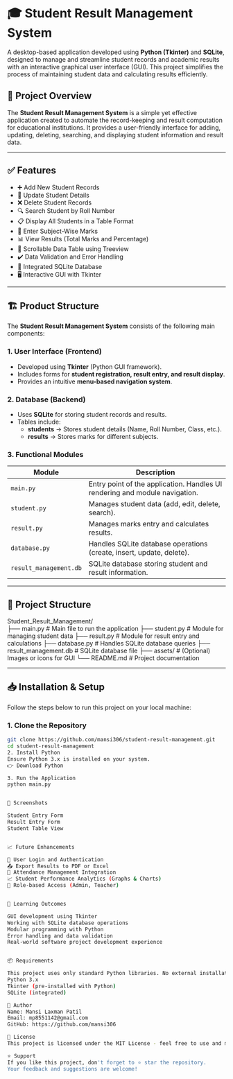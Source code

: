 # 🎓 Student Result Management System

A desktop-based application developed using **Python (Tkinter)** and **SQLite**, designed to manage and streamline student records and academic results with an interactive graphical user interface (GUI). This project simplifies the process of maintaining student data and calculating results efficiently.


## 📌 Project Overview

The **Student Result Management System** is a simple yet effective application created to automate the record-keeping and result computation for educational institutions. It provides a user-friendly interface for adding, updating, deleting, searching, and displaying student information and result data.

---

## ✅ Features

- ➕ Add New Student Records  
- 🔄 Update Student Details  
- ❌ Delete Student Records  
- 🔍 Search Student by Roll Number  
- 📋 Display All Students in a Table Format  
- 📝 Enter Subject-Wise Marks  
- 📊 View Results (Total Marks and Percentage)  
- 📜 Scrollable Data Table using Treeview  
- ✔️ Data Validation and Error Handling  
- 💾 Integrated SQLite Database  
- 🖥️ Interactive GUI with Tkinter  

---

## 🏗️ Product Structure

The **Student Result Management System** consists of the following main components:

### **1. User Interface (Frontend)**
- Developed using **Tkinter** (Python GUI framework).
- Includes forms for **student registration, result entry, and result display**.
- Provides an intuitive **menu-based navigation system**.

### **2. Database (Backend)**
- Uses **SQLite** for storing student records and results.
- Tables include:
  - **students** → Stores student details (Name, Roll Number, Class, etc.).
  - **results** → Stores marks for different subjects.
  
### **3. Functional Modules**
| Module          | Description |
|----------------|------------|
| `main.py` | Entry point of the application. Handles UI rendering and module navigation. |
| `student.py` | Manages student data (add, edit, delete, search). |
| `result.py` | Manages marks entry and calculates results. |
| `database.py` | Handles SQLite database operations (create, insert, update, delete). |
| `result_management.db` | SQLite database storing student and result information. |

---

## 📂 Project Structure

Student_Result_Management/  
├── main.py # Main file to run the application 
├── student.py # Module for managing student data 
├── result.py # Module for result entry and calculations 
├── database.py # Handles SQLite database queries 
├── result_management.db # SQLite database file 
├── assets/ # (Optional) Images or icons for GUI 
└── README.md # Project documentation


---

## 📥 Installation & Setup

Follow the steps below to run this project on your local machine:

### 1. Clone the Repository
```bash
git clone https://github.com/mansi306/student-result-management.git
cd student-result-management
2. Install Python
Ensure Python 3.x is installed on your system.
👉 Download Python

3. Run the Application
python main.py


📸 Screenshots

Student Entry Form
Result Entry Form
Student Table View


📈 Future Enhancements

🔐 User Login and Authentication
📤 Export Results to PDF or Excel
📅 Attendance Management Integration
📈 Student Performance Analytics (Graphs & Charts)
👥 Role-based Access (Admin, Teacher)


🧠 Learning Outcomes

GUI development using Tkinter
Working with SQLite database operations
Modular programming with Python
Error handling and data validation
Real-world software project development experience


📦 Requirements

This project uses only standard Python libraries. No external installations are required.
Python 3.x
Tkinter (pre-installed with Python)
SQLite (integrated)

👤 Author
Name: Mansi Laxman Patil
Email: mp8551142@gmail.com
GitHub: https://github.com/mansi306

📄 License
This project is licensed under the MIT License - feel free to use and modify it.

⭐ Support
If you like this project, don't forget to ⭐ star the repository.
Your feedback and suggestions are welcome!

